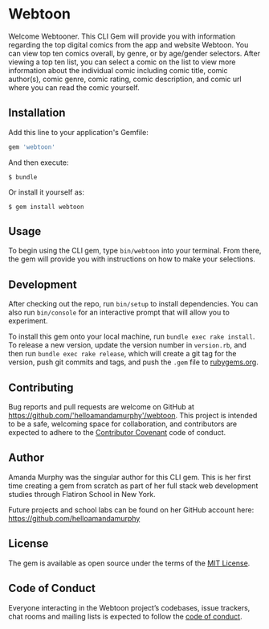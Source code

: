 # Webtoon

Welcome Webtooner. This CLI Gem will provide you with information regarding the top digital comics from the app and website Webtoon. You can view top ten comics overall, by genre, or by age/gender selectors. After viewing a top ten list, you can select a comic on the list to view more information about the individual comic including comic title, comic author(s), comic genre, comic rating, comic description, and comic url where you can read the comic yourself.

## Installation

Add this line to your application's Gemfile:

```ruby
gem 'webtoon'
```

And then execute:

    $ bundle

Or install it yourself as:

    $ gem install webtoon

## Usage

To begin using the CLI gem, type `bin/webtoon` into your terminal. From there, the gem will provide you with instructions on how to make your selections.

## Development

After checking out the repo, run `bin/setup` to install dependencies. You can also run `bin/console` for an interactive prompt that will allow you to experiment.

To install this gem onto your local machine, run `bundle exec rake install`. To release a new version, update the version number in `version.rb`, and then run `bundle exec rake release`, which will create a git tag for the version, push git commits and tags, and push the `.gem` file to [rubygems.org](https://rubygems.org).

## Contributing

Bug reports and pull requests are welcome on GitHub at https://github.com/'helloamandamurphy'/webtoon. This project is intended to be a safe, welcoming space for collaboration, and contributors are expected to adhere to the [Contributor Covenant](http://contributor-covenant.org) code of conduct.

## Author

Amanda Murphy was the singular author for this CLI gem. This is her first time creating a gem from scratch as part of her full stack web development studies through Flatiron School in New York.

Future projects and school labs can be found on her GitHub account here: https://github.com/helloamandamurphy

## License

The gem is available as open source under the terms of the [MIT License](https://opensource.org/licenses/MIT).

## Code of Conduct

Everyone interacting in the Webtoon project’s codebases, issue trackers, chat rooms and mailing lists is expected to follow the [code of conduct](https://github.com/'helloamandamurphy'/webtoon/blob/master/CODE_OF_CONDUCT.md).
